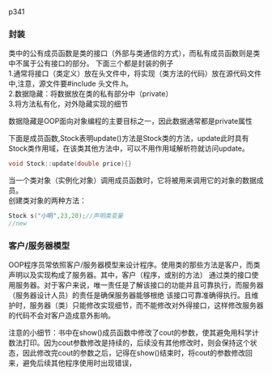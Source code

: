 p341
### 封装
类中的公有成员函数是类的接口（外部与类通信的方式），而私有成员函数则是类中不属于公有接口的部分。
下面三个都是封装的例子  
1.通常将接口（类定义）放在头文件中，将实现（类方法的代码）放在源代码文件中,注意，源文件要#include 头文件.h。  
2.数据隐藏：将数据放在类的私有部分中（private）  
3.将方法私有化，对外隐藏实现的细节  

数据隐藏是OOP面向对象编程的主要目标之一，因此数据通常都是private属性  

下面是成员函数,Stock表明update()方法是Stock类的方法，update此时具有Stock类作用域，在该类其他方法中，可以不用作用域解析符就访问update。  
```c++
void Stock::update(double price){}
```
当一个类对象（实例化对象）调用成员函数时，它将被用来调用它的对象的数据成员。  
创建类对象的两种方法：
```c++
Stock s("小明",23,20);//声明类变量
//new
```

### 客户/服务器模型  
OOP程序员常依照客户/服务器模型来设计程序。使用类的那些方法是客户，而类声明以及实现构成了服务器。其中，客户（程序，或别的方法）
通过类的接口使用服务器。对于客户来说，唯一责任是了解该接口的功能并且可靠执行，而服务器（服务器设计人员）的责任是确保服务器能够根绝
该接口可靠准确得执行。且维护时，服务器（类）只能修改实现细节，而不能修改对外得接口，这样修改服务器的代码不会对客户造成意外影响。

注意的小细节：书中在show()成员函数中修改了cout的参数，使其避免用科学计数法打印。因为cout参数修改是持续的，后续没有其他修改时，则会保持这个状态，因此修改完cout的参数之后，记得在show()结束时，将cout的参数修改回来，避免后续其他程序使用时出现错误，
